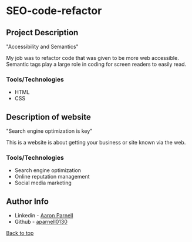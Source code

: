 # SEO-code-refactor
## Project Description
"Accessibility and Semantics"

My job was to refactor code that was given to be more web accessible. Semantic tags play a large role in coding for screen readers to easily read. 
### Tools/Technologies
- HTML
- CSS 
## Description of website
"Search engine optimization is key"

This is a website is about getting your business or site known via the web.
### Tools/Technologies
- Search engine optimization
- Online reputation management
- Social media marketing

## Author Info
- Linkedin - [Aaron Parnell](https://www.linkedin.com/in/aaron-parnell-1ab4661b3/)
- Github - [aparnell0130](https://github.com/aparnell0130)

[Back to top](#SEO-code-refactor)

